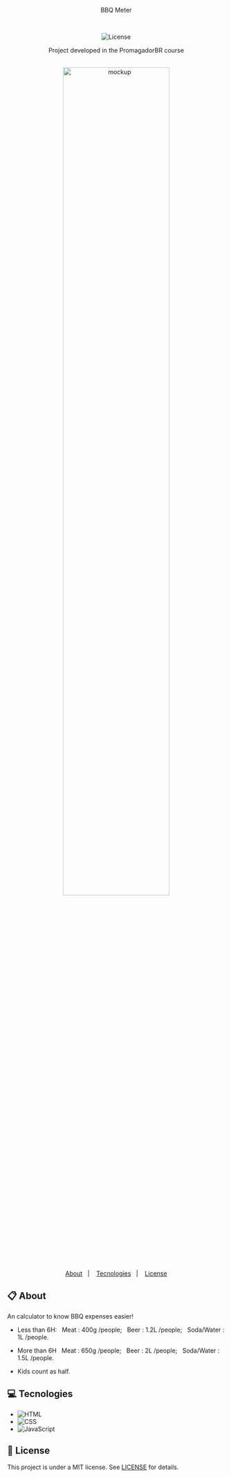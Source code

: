<p align="center";>
BBQ Meter
</p>
<br>
<p align="center">	
  <img alt="License" src="https://img.shields.io/badge/license-MIT-FFE162">
</p>

<div align="center">
   Project developed in the PromagadorBR course
</div>
<br>
<p align="center">
  <img alt="mockup" src="https://raw.githubusercontent.com/snowymonkey/bbqmeter/main/assets/site-preview.png" width="70%">
</p>
<br>
<p align="center">
  <a href="#clipboard-about">About</a>&nbsp;&nbsp;&nbsp;|&nbsp;&nbsp;&nbsp;
  <a href="#computer-tecnologies">Tecnologies</a>&nbsp;&nbsp;&nbsp;|&nbsp;&nbsp;&nbsp;
  <a href="#closed_book-license">License</a>
</p>

## :clipboard: About

An calculator to know BBQ expenses easier!


- Less than 6H:
&nbsp;  Meat : 400g /people;
&nbsp;  Beer : 1.2L /people;
&nbsp;  Soda/Water : 1L /people.


- More than 6H
&nbsp;  Meat : 650g /people;
&nbsp;  Beer : 2L /people;
&nbsp;  Soda/Water : 1.5L /people.


- Kids count as half.

## :computer: Tecnologies


- ![HTML](https://img.shields.io/badge/-HTML-05122A?style=flat&logo=HTML5)&nbsp;
- ![CSS](https://img.shields.io/badge/-CSS-05122A?style=flat&logo=CSS3&logoColor=1572B6)&nbsp;
- ![JavaScript](https://img.shields.io/badge/-JavaScript-05122A?style=flat&logo=javascript)&nbsp;

## :closed_book: License

This project is under a MIT license. See [LICENSE](https://github.com/karoltaka/churrascometro/blob/master/LICENSE) for details.
